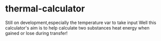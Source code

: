 # thermal-calculator

Still on development,especially the temperature var to take input
Well this calculator's aim is to help calculate two substances heat energy when gained or lose during transfer!
